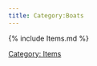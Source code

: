```yaml
---
title: Category:Boats
---
```


{% include Items.md %}

[Category: Items](Category:_Items "wikilink")
